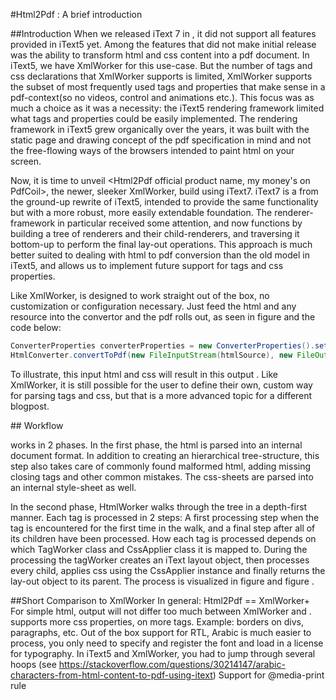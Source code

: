 #Html2Pdf : A brief introduction

##Introduction
When we released iText 7 in <insert release month>, it did not support all features provided in iText5 yet. Among the features that did not make initial release was the ability to transform html and css content into a pdf document. In iText5, we have XmlWorker for this use-case. But the number of tags and css declarations that XmlWorker supports is limited, XmlWorker supports the subset of most frequently used tags and properties that make sense in a pdf-context(so no videos, control and animations etc.). This focus was as much a choice as it was a necessity: the iText5 rendering framework limited what tags and properties could be easily implemented. The rendering framework in iText5 grew organically over the years, it was built with the static page and drawing concept of the pdf specification in mind and not the free-flowing ways of the browsers intended to paint html on your screen.

Now, it is time to unveil <Html2Pdf official product name, my money's on PdfCoil>, the newer, sleeker XmlWorker, build using iText7. iText7 is a from the ground-up rewrite of iText5, intended to provide the same functionality but with a more robust, more easily extendable foundation. The renderer-framework in particular received some attention, and now functions by building a tree of renderers and their child-renderers, and traversing it bottom-up to perform the final lay-out operations. This approach is much better suited to dealing with html to pdf conversion than the old model in iText5, and allows us to implement future support for tags and css properties.

Like XmlWorker, <Html2pdf> is designed to work straight out of the box, no customization or configuration necessary. Just feed the html and any resource into the convertor and the pdf rolls out, as seen in figure <ref highest level of abstraction figure> and the code below:

```java
ConverterProperties converterProperties = new ConverterProperties().setBaseUri(resoureLocation);
HtmlConverter.convertToPdf(new FileInputStream(htmlSource), new FileOutputStream(pdfDestination), converterProperties);
````

To illustrate, this input html <link example html> and css <link example css> will result in this output <link output pdf>.
Like XmlWorker, it is still possible for the user to define their own, custom way for parsing tags and css, but that is a more advanced topic for a different blogpost.

##<Html2Pdf> Workflow

<Html2Pdf> works in 2 phases. In the first phase, the html is parsed into an internal document format. In addition to creating an hierarchical tree-structure, this step also takes care of commonly found malformed html, adding missing closing tags and other common mistakes. The css-sheets are parsed into an internal style-sheet as well.

In the second phase, HtmlWorker walks through the tree in a depth-first manner. Each tag is processed in 2 steps: A first processing step when the tag is encountered for the first time in the walk, and a final step after all of its children have been processed. How each tag is processed depends on which TagWorker class and CssApplier class it is mapped to. During the processing the tagWorker creates an iText layout object, then processes every child, applies css using the CssApplier instance and finally returns the lay-out object to its parent. The process is visualized in figure <flow> and figure <node process flow>. 

##Short Comparison to XmlWorker
In general: Html2Pdf == XmlWorker+
For simple html, output will not differ too much between XmlWorker and <Html2Pdf>.
<Html2Pdf> supports more css properties, on more tags. Example: borders on divs, paragraphs, etc.
Out of the box support for RTL, Arabic is much easier to process, you only need to specify and register the font and load in a license for typography. In iText5 and XmlWorker, you had to jump through several hoops (see https://stackoverflow.com/questions/30214147/arabic-characters-from-html-content-to-pdf-using-itext)
Support for @media-print rule